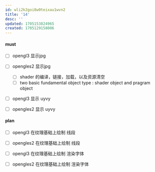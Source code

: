 ```yaml
---
id: wli2k2goi8w0teixau1wvn2
title: '14'
desc: ''
updated: 1705153824965
created: 1705129158006
---
```


#### must 
- [ ] opengl3 显示jpg
- [ ] opengles2 显示jpg
    - [ ] shader 的编译，链接，加载，以及资源清空
    - [ ] two basic fundamental object type : shader object and pragram object
- [ ] opengl3 显示 uyvy
- [ ] opengles2 显示 uyvy


#### plan
- [ ] opengl3 在纹理基础上绘制 线段
- [ ] opengles2 在纹理基础上绘制 线段

- [ ] opengl3 在纹理基础上绘制 渲染字体
- [ ] opengles2 在纹理基础上绘制 渲染字体
